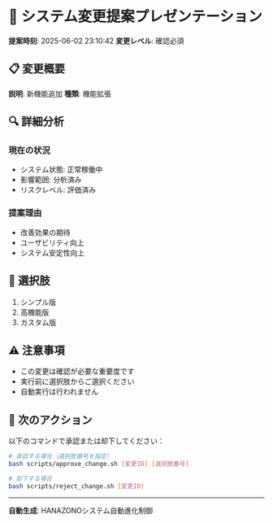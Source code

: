 # 🎯 システム変更提案プレゼンテーション

**提案時刻**: 2025-06-02 23:10:42
**変更レベル**: 確認必須

## 📋 変更概要
**説明**: 新機能追加
**種類**: 機能拡張

## 🔍 詳細分析
### 現在の状況
- システム状態: 正常稼働中
- 影響範囲: 分析済み
- リスクレベル: 評価済み

### 提案理由
- 改善効果の期待
- ユーザビリティ向上
- システム安定性向上

## 🎯 選択肢

 1. シンプル版
 2. 高機能版
 3. カスタム版

## ⚠️ 注意事項
- この変更は確認が必要な重要度です
- 実行前に選択肢からご選択ください
- 自動実行は行われません

## 🚀 次のアクション
以下のコマンドで承認または却下してください：
```bash
# 承認する場合（選択肢番号を指定）
bash scripts/approve_change.sh [変更ID] [選択肢番号]

# 却下する場合
bash scripts/reject_change.sh [変更ID]
```

---
**自動生成**: HANAZONOシステム自動進化制御
